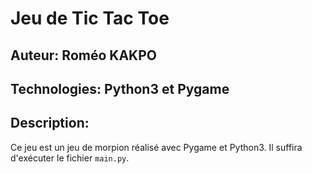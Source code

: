 # Jeu de Tic Tac Toe
## Auteur: Roméo KAKPO
## Technologies: Python3 et Pygame

## Description:
Ce jeu est un jeu de morpion réalisé avec Pygame et Python3. 
Il suffira d'exécuter le fichier `main.py`.